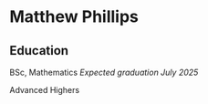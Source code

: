 # Matthew Phillips

## Education

BSc, Mathematics
*Expected graduation July 2025*

Advanced Highers
